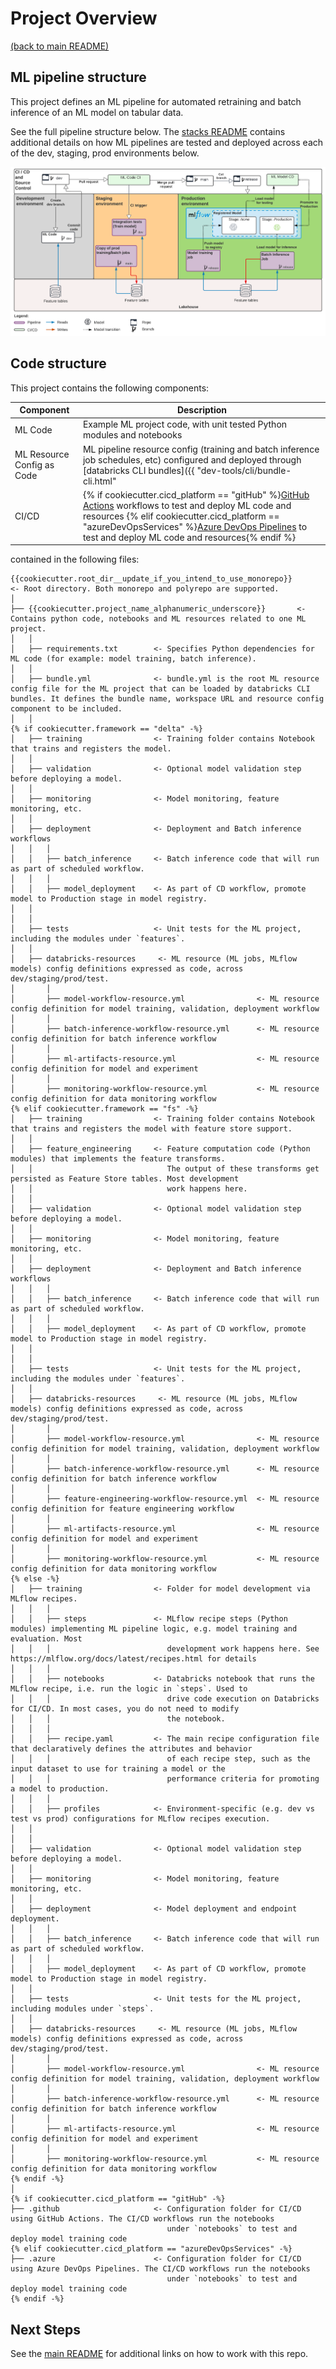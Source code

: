 # Project Overview

[(back to main README)](../README.md)

## ML pipeline structure
This project defines an ML pipeline for automated retraining and batch inference of an ML model
on tabular data.

See the full pipeline structure below. The [stacks README](https://github.com/databricks/mlops-stack/blob/main/Pipeline.md)
contains additional details on how ML pipelines are tested and deployed across each of the dev, staging, prod environments below.

![MLOps Stacks diagram](images/mlops-stack-summary.png)


## Code structure
This project contains the following components:

| Component                  | Description                                                                                                                                                                                                                                                                                                                                             |
|----------------------------|---------------------------------------------------------------------------------------------------------------------------------------------------------------------------------------------------------------------------------------------------------------------------------------------------------------------------------------------------------|
| ML Code                    | Example ML project code, with unit tested Python modules and notebooks                                                                                                                                                                                                                                                                                  |
| ML Resource Config as Code | ML pipeline resource config (training and batch inference job schedules, etc) configured and deployed through [databricks CLI bundles]({{ "dev-tools/cli/bundle-cli.html"                                                                                                                                                                               | generate_doc_link(cookiecutter.cloud) }})                                                                                                                                       |
| CI/CD                      | {% if cookiecutter.cicd_platform == "gitHub" %}[GitHub Actions](https://github.com/actions) workflows to test and deploy ML code and resources {% elif cookiecutter.cicd_platform == "azureDevOpsServices" %}[Azure DevOps Pipelines](https://azure.microsoft.com/en-gb/products/devops/pipelines/) to test and deploy ML code and resources{% endif %} |

contained in the following files:

```
{{cookiecutter.root_dir__update_if_you_intend_to_use_monorepo}}         <- Root directory. Both monorepo and polyrepo are supported.
│
├── {{cookiecutter.project_name_alphanumeric_underscore}}       <- Contains python code, notebooks and ML resources related to one ML project. 
│   │
│   ├── requirements.txt        <- Specifies Python dependencies for ML code (for example: model training, batch inference).
│   │
│   ├── bundle.yml              <- bundle.yml is the root ML resource config file for the ML project that can be loaded by databricks CLI bundles. It defines the bundle name, workspace URL and resource config component to be included.
│   │
{% if cookiecutter.framework == "delta" -%}
│   ├── training                <- Training folder contains Notebook that trains and registers the model.
│   │
│   ├── validation              <- Optional model validation step before deploying a model.
│   │
│   ├── monitoring              <- Model monitoring, feature monitoring, etc.
│   │
│   ├── deployment              <- Deployment and Batch inference workflows
│   │   │
│   │   ├── batch_inference     <- Batch inference code that will run as part of scheduled workflow.
│   │   │
│   │   ├── model_deployment    <- As part of CD workflow, promote model to Production stage in model registry.
│   │
│   │
│   ├── tests                   <- Unit tests for the ML project, including the modules under `features`.
│   │
│   ├── databricks-resources     <- ML resource (ML jobs, MLflow models) config definitions expressed as code, across dev/staging/prod/test.
│       │
│       ├── model-workflow-resource.yml                <- ML resource config definition for model training, validation, deployment workflow
│       │
│       ├── batch-inference-workflow-resource.yml      <- ML resource config definition for batch inference workflow
│       │
│       ├── ml-artifacts-resource.yml                  <- ML resource config definition for model and experiment
│       │
│       ├── monitoring-workflow-resource.yml           <- ML resource config definition for data monitoring workflow
{% elif cookiecutter.framework == "fs" -%}
│   ├── training                <- Training folder contains Notebook that trains and registers the model with feature store support.
│   │
│   ├── feature_engineering     <- Feature computation code (Python modules) that implements the feature transforms.
│   │                              The output of these transforms get persisted as Feature Store tables. Most development
│   │                              work happens here.
│   │
│   ├── validation              <- Optional model validation step before deploying a model.
│   │
│   ├── monitoring              <- Model monitoring, feature monitoring, etc.
│   │
│   ├── deployment              <- Deployment and Batch inference workflows
│   │   │
│   │   ├── batch_inference     <- Batch inference code that will run as part of scheduled workflow.
│   │   │
│   │   ├── model_deployment    <- As part of CD workflow, promote model to Production stage in model registry.
│   │
│   │
│   ├── tests                   <- Unit tests for the ML project, including the modules under `features`.
│   │
│   ├── databricks-resources     <- ML resource (ML jobs, MLflow models) config definitions expressed as code, across dev/staging/prod/test.
│       │
│       ├── model-workflow-resource.yml                <- ML resource config definition for model training, validation, deployment workflow
│       │
│       ├── batch-inference-workflow-resource.yml      <- ML resource config definition for batch inference workflow
│       │
│       ├── feature-engineering-workflow-resource.yml  <- ML resource config definition for feature engineering workflow
│       │
│       ├── ml-artifacts-resource.yml                  <- ML resource config definition for model and experiment
│       │
│       ├── monitoring-workflow-resource.yml           <- ML resource config definition for data monitoring workflow
{% else -%}
│   ├── training                <- Folder for model development via MLflow recipes.
│   │   │
│   │   ├── steps               <- MLflow recipe steps (Python modules) implementing ML pipeline logic, e.g. model training and evaluation. Most
│   │   │                          development work happens here. See https://mlflow.org/docs/latest/recipes.html for details
│   │   │
│   │   ├── notebooks           <- Databricks notebook that runs the MLflow recipe, i.e. run the logic in `steps`. Used to
│   │   │                          drive code execution on Databricks for CI/CD. In most cases, you do not need to modify
│   │   │                          the notebook.
│   │   │
│   │   ├── recipe.yaml         <- The main recipe configuration file that declaratively defines the attributes and behavior
│   │   │                          of each recipe step, such as the input dataset to use for training a model or the
│   │   │                          performance criteria for promoting a model to production.
│   │   │
│   │   ├── profiles            <- Environment-specific (e.g. dev vs test vs prod) configurations for MLflow recipes execution.
│   │
│   │
│   ├── validation              <- Optional model validation step before deploying a model.
│   │
│   ├── monitoring              <- Model monitoring, feature monitoring, etc.
│   │
│   ├── deployment              <- Model deployment and endpoint deployment.
│   │   │
│   │   ├── batch_inference     <- Batch inference code that will run as part of scheduled workflow.
│   │   │
│   │   ├── model_deployment    <- As part of CD workflow, promote model to Production stage in model registry.
│   │
│   ├── tests                   <- Unit tests for the ML project, including modules under `steps`.
│   │
│   ├── databricks-resources     <- ML resource (ML jobs, MLflow models) config definitions expressed as code, across dev/staging/prod/test.
│       │
│       ├── model-workflow-resource.yml                <- ML resource config definition for model training, validation, deployment workflow
│       │
│       ├── batch-inference-workflow-resource.yml      <- ML resource config definition for batch inference workflow
│       │
│       ├── ml-artifacts-resource.yml                  <- ML resource config definition for model and experiment
│       │
│       ├── monitoring-workflow-resource.yml           <- ML resource config definition for data monitoring workflow
{% endif -%}
│
{% if cookiecutter.cicd_platform == "gitHub" -%}
├── .github                     <- Configuration folder for CI/CD using GitHub Actions. The CI/CD workflows run the notebooks
                                   under `notebooks` to test and deploy model training code
{% elif cookiecutter.cicd_platform == "azureDevOpsServices" -%}
├── .azure                      <- Configuration folder for CI/CD using Azure DevOps Pipelines. The CI/CD workflows run the notebooks
                                   under `notebooks` to test and deploy model training code
{% endif -%}
```

## Next Steps
See the [main README](../README.md#using-this-repo) for additional links on how to work with this repo.
